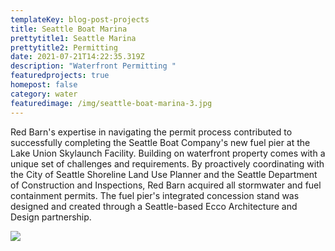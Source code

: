 ```yaml
---
templateKey: blog-post-projects
title: Seattle Boat Marina
prettytitle1: Seattle Marina
prettytitle2: Permitting
date: 2021-07-21T14:22:35.319Z
description: "Waterfront Permitting "
featuredprojects: true
homepost: false
category: water
featuredimage: /img/seattle-boat-marina-3.jpg
---
```

Red Barn's expertise in navigating the permit process contributed to successfully completing the Seattle Boat Company's new fuel pier at the Lake Union Skylaunch Facility. Building on waterfront property comes with a unique set of challenges and requirements. By proactively coordinating with the City of Seattle Shoreline Land Use Planner and the Seattle Department of Construction and Inspections, Red Barn acquired all stormwater and fuel containment permits. The fuel pier's integrated concession stand was designed and created through a Seattle-based Ecco Architecture and Design partnership.

![](/img/seattle-boat-marina-4.jpg)